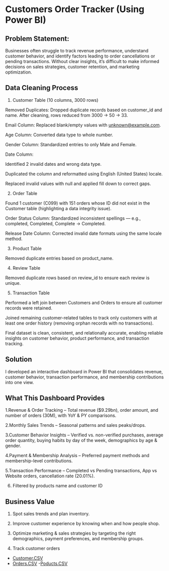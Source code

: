 #  Customers Order Tracker (Using Power BI)

##  Problem Statement:

Businesses often struggle to track revenue performance, understand customer behavior, and identify factors leading to order cancellations or pending transactions. Without clear insights, it’s difficult to make informed decisions on sales strategies, customer retention, and marketing optimization.

## Data Cleaning Process
1. Customer Table (10 columns, 3000 rows)

Removed Duplicates: Dropped duplicate records based on customer_id and name. After cleaning, rows reduced from 3000 → 50 → 33.

Email Column: Replaced blank/empty values with unknown@example.com.

Age Column: Converted data type to whole number.

Gender Column: Standardized entries to only Male and Female.

Date Column:

Identified 2 invalid dates and wrong data type.

Duplicated the column and reformatted using English (United States) locale.

Replaced invalid values with null and applied fill down to correct gaps.

2. Order Table

Found 1 customer (C099) with 151 orders whose ID did not exist in the Customer table (highlighting a data integrity issue).

Order Status Column: Standardized inconsistent spellings — e.g., completed, Completed, Complete → Completed.

Release Date Column: Corrected invalid date formats using the same locale method.

3. Product Table

Removed duplicate entries based on product_name.

4. Review Table

Removed duplicate rows based on review_id to ensure each review is unique.

5. Transaction Table

Performed a left join between Customers and Orders to ensure all customer records were retained.

Joined remaining customer-related tables to track only customers with at least one order history (removing orphan records with no transactions).

 Final dataset is clean, consistent, and relationally accurate, enabling reliable insights on customer behavior, product performance, and transaction tracking.

## Solution

I developed an interactive dashboard in Power BI that consolidates revenue, customer behavior, transaction performance, and membership contributions into one view.

## What This Dashboard Provides

1.Revenue & Order Tracking – Total revenue ($9.29bn), order amount, and number of orders (30M), with YoY & PY comparisons.

2.Monthly Sales Trends – Seasonal patterns and sales peaks/drops.

3.Customer Behavior Insights – Verified vs. non-verified purchases, average order quantity, buying habits by day of the week, demographics by age & gender.

4.Payment & Membership Analysis – Preferred payment methods and membership-level contributions.

5.Transaction Performance – Completed vs Pending transactions, App vs Website orders, cancellation rate (20.01%).

6. Filtered by products name and customer ID

## Business Value

1. Spot sales trends and plan inventory.
   
2. Improve customer experience by knowing when and how people shop.

3. Optimize marketing & sales strategies by targeting the right demographics, payment preferences, and membership groups.

4. Track customer orders

- <a href= "https://drive.google.com/file/d/150YInsMb5DVRpj53m3QUFDxg9FkH8jiE/view?usp=sharing">Customer.CSV</a>
- <a href= "https://drive.google.com/file/d/150YInsMb5DVRpj53m3QUFDxg9FkH8jiE/view?usp=sharing">Orders.CSV</a>
-<a  href= "https://drive.google.com/file/d/150YInsMb5DVRpj53m3QUFDxg9FkH8jiE/view?usp=sharing">Poducts.CSV</a>
